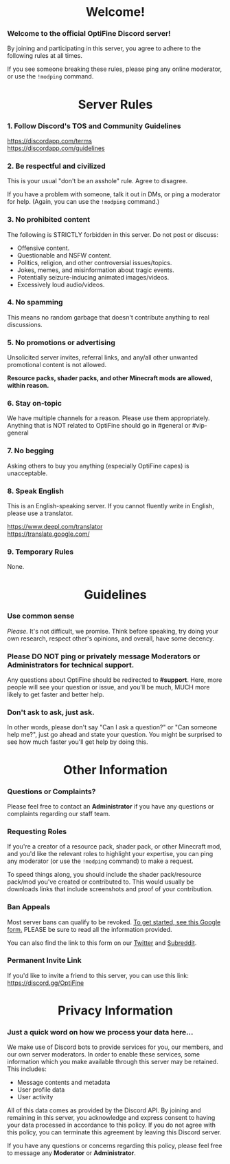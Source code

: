 <div align="center">
  <h1>Welcome!</h1>
</div>

### Welcome to the official OptiFine Discord server!
By joining and participating in this server, you agree to adhere to the following rules at all times.

If you see someone breaking these rules, please ping any online moderator, or use the `!modping` command.

<div align="center">
  <h1>Server Rules</h1>
</div>

### 1. Follow Discord's TOS and Community Guidelines
https://discordapp.com/terms  
https://discordapp.com/guidelines  

### 2. Be respectful and civilized
This is your usual "don't be an asshole" rule. Agree to disagree.

If you have a problem with someone, talk it out in DMs, or ping a moderator for help. (Again, you can use the `!modping` command.)

### 3. No prohibited content
The following is STRICTLY forbidden in this server. Do not post or discuss:

- Offensive content.
- Questionable and NSFW content.
- Politics, religion, and other controversial issues/topics.
- Jokes, memes, and misinformation about tragic events.
- Potentially seizure-inducing animated images/videos.
- Excessively loud audio/videos.

### 4. No spamming
This means no random garbage that doesn't contribute anything to real discussions.

### 5. No promotions or advertising
Unsolicited server invites, referral links, and any/all other unwanted promotional content is not allowed.

**Resource packs, shader packs, and other Minecraft mods are allowed, within reason.**

### 6. Stay on-topic
We have multiple channels for a reason. Please use them appropriately. Anything that is NOT related to OptiFine should go in <!--OB-replace-->#general<!--OB-<#426005631997181963>--> or <!--OB-replace-->#vip-general<!--OB-<#423535412871561217>-->

### 7. No begging
Asking others to buy you anything (especially OptiFine capes) is unacceptable.

### 8. Speak English
This is an English-speaking server. If you cannot fluently write in English, please use a translator.

https://www.deepl.com/translator  
https://translate.google.com/

### 9. Temporary Rules
None.

<div align="center">
  <h1>Guidelines</h1>
</div>

### Use common sense
*Please.* It's not difficult, we promise. Think before speaking, try doing your own research, respect other's opinions, and overall, have some decency.

### Please DO NOT ping or privately message Moderators or Administrators for technical support.
Any questions about OptiFine should be redirected to <!--OB-replace-->**#support**<!--OB-<#423433009568546827>-->. Here, more people will see your question or issue, and you'll be much, MUCH more likely to get faster and better help.

### Don't ask to ask, just ask.
In other words, please don't say "Can I ask a question?" or "Can someone help me?", just go ahead and state your question. You might be surprised to see how much faster you'll get help by doing this.

<div align="center">
  <h1>Other Information</h1>
</div>

### Questions or Complaints?
Please feel free to contact an <!--OB-replace-->**Administrator**<!--OB-<&663122057818537995>--> if you have any questions or complaints regarding our staff team.

### Requesting Roles
If you're a creator of a resource pack, shader pack, or other Minecraft mod, and you'd like the relevant roles to highlight your expertise, you can ping any moderator (or use the `!modping` command) to make a request.

To speed things along, you should include the shader pack/resource pack/mod you've created or contributed to. This would usually be downloads links that include screenshots and proof of your contribution.

### Ban Appeals
Most server bans can qualify to be revoked. [To get started, see this Google form.](https://forms.gle/kqMKzeBxzm29pWku8) PLEASE be sure to read all the information provided.

You can also find the link to this form on our [Twitter](https://twitter.com/OptiFineNews/status/1283926848838045696) and [Subreddit](https://reddit.com/r/OptiFine/).

### Permanent Invite Link
If you'd like to invite a friend to this server, you can use this link: https://discord.gg/OptiFine

<div align="center">
  <h1>Privacy Information</h1>
</div>

### Just a quick word on how we process your data here...
We make use of Discord bots to provide services for you, our members, and our own server moderators. In order to enable these services, some information which you make available through this server may be retained. This includes:

- Message contents and metadata
- User profile data
- User activity

All of this data comes as provided by the Discord API. By joining and remaining in this server, you acknowledge and express consent to having your data processed in accordance to this policy. If you do not agree with this policy, you can terminate this agreement by leaving this Discord server.

If you have any questions or concerns regarding this policy, please feel free to message any <!--OB-replace-->**Moderator**<!--OB-<&467060304145023006>--> or <!--OB-replace-->**Administrator**<!--OB-<&663122057818537995>-->.